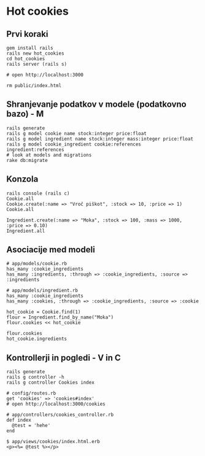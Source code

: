 Hot cookies
====


Prvi koraki
---

    gem install rails
    rails new hot_cookies
    cd hot_cookies
    rails server (rails s)

    # open http://localhost:3000

    rm public/index.html

Shranjevanje podatkov v modele (podatkovno bazo) - M
---

    rails generate
    rails g model cookie name stock:integer price:float
    rails g model ingredient name stock:integer mass:integer price:float
    rails g model cookie_ingredient cookie:references ingredient:references
    # look at models and migrations
    rake db:migrate

Konzola
---

    rails console (rails c)
    Cookie.all
    Cookie.create(:name => "Vroč piškot", :stock => 10, :price => 1)
    Cookie.all

    Ingredient.create(:name => "Moka", :stock => 100, :mass => 1000, :price => 0.10)
    Ingredient.all

Asociacije med modeli
---

    # app/models/cookie.rb
    has_many :cookie_ingredients
    has_many :ingredients, :through => :cookie_ingredients, :source => :ingredients

    # app/models/ingredient.rb
    has_many :cookie_ingredients
    has_many :cookies, :through => :cookie_ingredients, :source => :cookie

    hot_cookie = Cookie.find(1)
    flour = Ingredient.find_by_name("Moka")
    flour.cookies << hot_cookie

    flour.cookies
    hot_cookie.ingredients

Kontrollerji in pogledi - V in C
---


    rails generate
    rails g controller -h
    rails g controller Cookies index

    # config/routes.rb
    get 'cookies' => 'cookies#index'
    # open http://localhost:3000/cookies

    # app/controllers/cookies_controller.rb
    def index
      @test = 'hehe'
    end

    $ app/views/cookies/index.html.erb
    <p><%= @test %></p>

